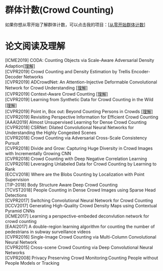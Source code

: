 # 群体计数(Crowd Counting)
如果你想从零开始了解群体计数，可以点击我的项目：[[从零开始群体计数]](https://github.com/CommissarMa/Crowd_counting_from_scratch)

# 论文阅读及理解
[ICME2019] CODA: Counting Objects via Scale-Aware Adversarial Density Adaption[[理解]](./icme2019_CODA/icme2019_CODA.md)  
[CVPR2019] Crowd Counting and Density Estimation by Trellis Encoder-Decoder Networks  
[CVPR2019] ADCrowdNet: An Attention-Injective Deformable Convolutional Network for Crowd Understanding
 [[理解]](./cvpr2019_ADCrowdNet/cvpr2019_ADCrowdNet.md)  
[CVPR2019] Context-Aware Crowd Counting [[理解]](./cvpr2019_CAN/cvpr2019_CAN.md)  
[CVPR2019] Learning from Synthetic Data for Crowd Counting in the Wild [[理解]](./cvpr2019_GCC/cvpr2019_GCC.md)  
[CVPR2019] Point in, Box out: Beyond Counting Persons in Crowds [[理解]](./cvpr2019_PSDDN/cvpr2019_PSDDN.md)  
[CVPR2019] Revisiting Perspective Information for Efficient Crowd Counting  
[AAAI2019] Almost Unsupervised Learning for Dense Crowd Counting  
[CVPR2018] CSRNet: Dilated Convolutional Neural Networks for Understanding the Highly Congested Scenes  
[CVPR2018] Crowd Counting via Adversarial Cross-Scale Consistency Pursuit  
[CVPR2018] Divide and Grow: Capturing Huge Diversity in Crowd Images with Incrementally Growing CNN  
[CVPR2018] Crowd Counting with Deep Negative Correlation Learning  
[CVPR2018] Leveraging Unlabeled Data for Crowd Counting by Learning to Rank  
[ECCV2018] Where are the Blobs Counting by Localization with Point Supervision  
[TIP-2018] Body Structure Aware Deep Crowd Counting  
[TCVST2018] People Counting in Dense Crowd Images using Sparse Head Detections  
[CVPR2017] Switching Convolutional Neural Network for Crowd Counting  
[ICCV2017] Generating High-Quality Crowd Density Maps using Contextual Pyramid CNNs  
[ICME2017] Learning a perspective-embeded deconvlution network for crowd counting  
[EAAI2017] A double-region learning algorithm for counting the number of pedestrians in subway surveillance videos  
[CVPR2016] Single-Image Crowd Counting via Multi-Column Convolutional Neural Network  
[CVPR2015] Cross-scene Crowd Counting via Deep Convolutional Neural Networks  
[CVPR2008] Privacy Preserving Crowd Monitoring:Counting People without People Models or Tracking  
